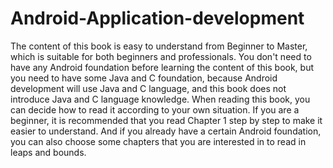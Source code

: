 # Android-Application-development
The content of this book is easy to understand from Beginner to Master, which is suitable for both beginners and professionals. You don't need to have any Android foundation before learning the content of this book, but you need to have some Java and C foundation, because Android development will use Java and C language, and this book does not introduce Java and C language knowledge.  When reading this book, you can decide how to read it according to your own situation. If you are a beginner, it is recommended that you read Chapter 1 step by step to make it easier to understand. And if you already have a certain Android foundation, you can also choose some chapters that you are interested in to read in leaps and bounds.
